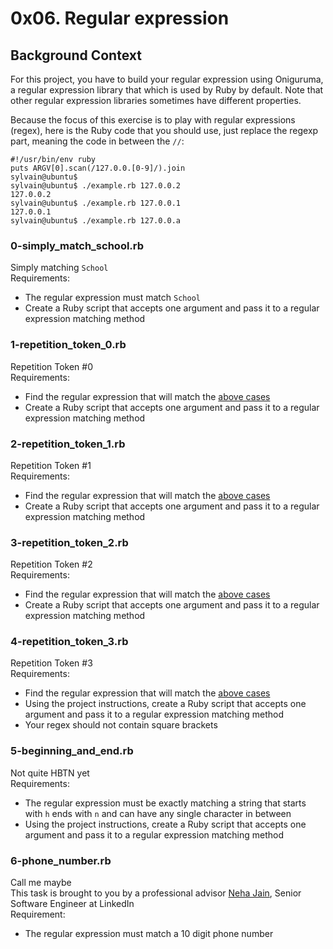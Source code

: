 # 0x06. Regular expression


## Background Context

For this project, you have to build your regular expression using Oniguruma, a regular expression library that which is used by Ruby by default. Note that other regular expression libraries sometimes have different properties.

Because the focus of this exercise is to play with regular expressions (regex), here is the Ruby code that you should use, just replace the regexp part, meaning the code in between the `//`:

```sylvain@ubuntu$ cat example.rb
#!/usr/bin/env ruby
puts ARGV[0].scan(/127.0.0.[0-9]/).join
sylvain@ubuntu$
sylvain@ubuntu$ ./example.rb 127.0.0.2
127.0.0.2
sylvain@ubuntu$ ./example.rb 127.0.0.1
127.0.0.1
sylvain@ubuntu$ ./example.rb 127.0.0.a
```

### 0-simply_match_school.rb
Simply matching `School`<br>
Requirements:
  - The regular expression must match `School`
  - Create a Ruby script that accepts one argument and pass it to a regular expression matching method

### 1-repetition_token_0.rb
Repetition Token #0<br>
Requirements:
  - Find the regular expression that will match the [above cases](https://s3.amazonaws.com/alx-intranet.hbtn.io/uploads/medias/2020/9/e7db3c377d46453588fc84f3a975661d142fee91.png?X-Amz-Algorithm=AWS4-HMAC-SHA256&X-Amz-Credential=AKIARDDGGGOUSBVO6H7D%2F20231128%2Fus-east-1%2Fs3%2Faws4_request&X-Amz-Date=20231128T155114Z&X-Amz-Expires=86400&X-Amz-SignedHeaders=host&X-Amz-Signature=e9883a4254a8fa7043aa8b472dbf2766c1e2e539532642a9e6b787a16e359673)
  - Create a Ruby script that accepts one argument and pass it to a regular expression matching method

### 2-repetition_token_1.rb
Repetition Token #1 <br>
Requirements:
  - Find the regular expression that will match the [above cases](https://s3.amazonaws.com/alx-intranet.hbtn.io/uploads/medias/2020/9/c59ff11db195d5cf17d1790a5141ae2f234786d2.png?X-Amz-Algorithm=AWS4-HMAC-SHA256&X-Amz-Credential=AKIARDDGGGOUSBVO6H7D%2F20231128%2Fus-east-1%2Fs3%2Faws4_request&X-Amz-Date=20231128T155114Z&X-Amz-Expires=86400&X-Amz-SignedHeaders=host&X-Amz-Signature=d9f43137cd784fefc3bc745d9a54aab7e5c69326ae45c3df64cfe76f197f6858)
  - Create a Ruby script that accepts one argument and pass it to a regular expression matching method

### 3-repetition_token_2.rb
Repetition Token #2 <br>
Requirements:
  - Find the regular expression that will match the [above cases](https://s3.amazonaws.com/alx-intranet.hbtn.io/uploads/medias/2020/9/3b6bf4aeca6a0c2de584e7f5d68d11eef57ce205.png?X-Amz-Algorithm=AWS4-HMAC-SHA256&X-Amz-Credential=AKIARDDGGGOUSBVO6H7D%2F20231128%2Fus-east-1%2Fs3%2Faws4_request&X-Amz-Date=20231128T155114Z&X-Amz-Expires=86400&X-Amz-SignedHeaders=host&X-Amz-Signature=a0222a54139db93abe0ccf69bb155d8d9fa95c34ee1a0bacd158fbe3035595a8)
  - Create a Ruby script that accepts one argument and pass it to a regular expression matching method

### 4-repetition_token_3.rb
Repetition Token #3 <br>
Requirements:
  - Find the regular expression that will match the [above cases](https://s3.amazonaws.com/alx-intranet.hbtn.io/uploads/medias/2020/9/f8dbcb9cf5ae569a8645027dc46e81cb372ce28e.png?X-Amz-Algorithm=AWS4-HMAC-SHA256&X-Amz-Credential=AKIARDDGGGOUSBVO6H7D%2F20231128%2Fus-east-1%2Fs3%2Faws4_request&X-Amz-Date=20231128T155114Z&X-Amz-Expires=86400&X-Amz-SignedHeaders=host&X-Amz-Signature=3abff02b24fd9aa702eef7e1140bc1e1e159bf359f3aec9089aef07d57d43a37)
  - Using the project instructions, create a Ruby script that accepts one argument and pass it to a regular expression matching method
  - Your regex should not contain square brackets

### 5-beginning_and_end.rb
Not quite HBTN yet <br>
Requirements:
  - The regular expression must be exactly matching a string that starts with `h` ends with `n` and can have any single character in between
  - Using the project instructions, create a Ruby script that accepts one argument and pass it to a regular expression matching method

### 6-phone_number.rb
Call me maybe <br>
This task is brought to you by a professional advisor [Neha Jain](https://intranet.alxswe.com/rltoken/GqwvXAvTXR_JXqyTvZ4AzQ), Senior Software Engineer at LinkedIn <br>
Requirement:
  - The regular expression must match a 10 digit phone number
